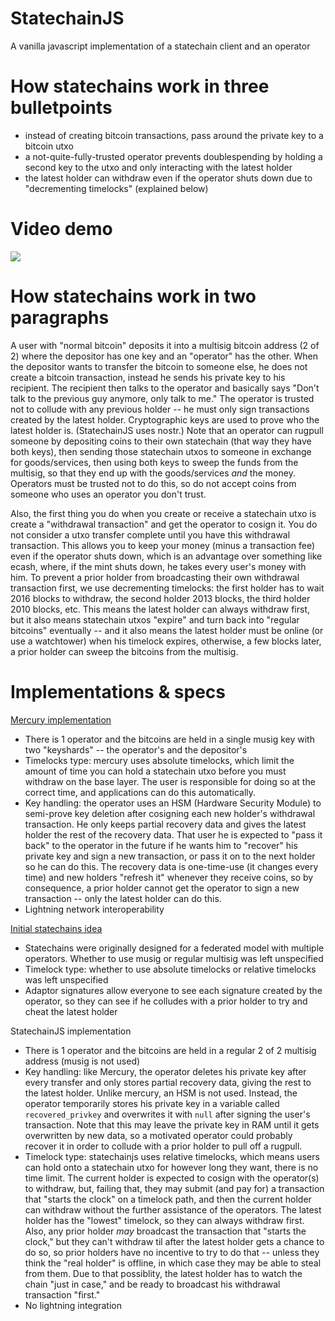 # StatechainJS
A vanilla javascript implementation of a statechain client and an operator

# How statechains work in three bulletpoints

- instead of creating bitcoin transactions, pass around the private key to a bitcoin utxo
- a not-quite-fully-trusted operator prevents doublespending by holding a second key to the utxo and only interacting with the latest holder
- the latest holder can withdraw even if the operator shuts down due to "decrementing timelocks" (explained below)

# Video demo

[![](https://supertestnet.github.io/statechainjs/statechains_pic.jpg)](https://t.co/lTgyAwI38f)

# How statechains work in two paragraphs

A user with "normal bitcoin" deposits it into a multisig bitcoin address (2 of 2) where the depositor has one key and an "operator" has the other. When the depositor wants to transfer the bitcoin to someone else, he does not create a bitcoin transaction, instead he sends his private key to his recipient. The recipient then talks to the operator and basically says "Don't talk to the previous guy anymore, only talk to me." The operator is trusted not to collude with any previous holder -- he must only sign transactions created by the latest holder. Cryptographic keys are used to prove who the latest holder is. (StatechainJS uses nostr.) Note that an operator can rugpull someone by depositing coins to their own statechain (that way they have both keys), then sending those statechain utxos to someone in exchange for goods/services, then using both keys to sweep the funds from the multisig, so that they end up with the goods/services *and* the money. Operators must be trusted not to do this, so do not accept coins from someone who uses an operator you don't trust.

Also, the first thing you do when you create or receive a statechain utxo is create a "withdrawal transaction" and get the operator to cosign it. You do not consider a utxo transfer complete until you have this withdrawal transaction. This allows you to keep your money (minus a transaction fee) even if the operator shuts down, which is an advantage over something like ecash, where, if the mint shuts down, he takes every user's money with him. To prevent a prior holder from broadcasting their own withdrawal transaction first, we use decrementing timelocks: the first holder has to wait 2016 blocks to withdraw, the second holder 2013 blocks, the third holder 2010 blocks, etc. This means the latest holder can always withdraw first, but it also means statechain utxos "expire" and turn back into "regular bitcoins" eventually -- and it also means the latest holder must be online (or use a watchtower) when his timelock expires, otherwise, a few blocks later, a prior holder can sweep the bitcoins from the multisig.

# Implementations & specs

[Mercury implementation](https://docs.mercurylayer.com/)

- There is 1 operator and the bitcoins are held in a single musig key with two "keyshards" -- the operator's and the depositor's
- Timelocks type: mercury uses absolute timelocks, which limit the amount of time you can hold a statechain utxo before you must withdraw on the base layer. The user is responsible for doing so at the correct time, and applications can do this automatically.
- Key handling: the operator uses an HSM (Hardware Security Module) to semi-prove key deletion after cosigning each new holder's withdrawal transaction. He only keeps partial recovery data and gives the latest holder the rest of the recovery data. That user he is expected to "pass it back" to the operator in the future if he wants him to "recover" his private key and sign a new transaction, or pass it on to the next holder so he can do this. The recovery data is one-time-use (it changes every time) and new holders "refresh it" whenever they receive coins, so by consequence, a prior holder cannot get the operator to sign a new transaction -- only the latest holder can do this.
- Lightning network interoperability

[Initial statechains idea](https://medium.com/@RubenSomsen/statechains-non-custodial-off-chain-bitcoin-transfer-1ae4845a4a39)

- Statechains were originally designed for a federated model with multiple operators. Whether to use musig or regular multisig was left unspecified
- Timelock type: whether to use absolute timelocks or relative timelocks was left unspecified
- Adaptor signatures allow everyone to see each signature created by the operator, so they can see if he colludes with a prior holder to try and cheat the latest holder

StatechainJS implementation

- There is 1 operator and the bitcoins are held in a regular 2 of 2 multisig address (musig is not used)
- Key handling: like Mercury, the operator deletes his private key after every transfer and only stores partial recovery data, giving the rest to the latest holder. Unlike mercury, an HSM is not used. Instead, the operator temporarily stores his private key in a variable called `recovered_privkey` and overwrites it with `null` after signing the user's transaction. Note that this may leave the private key in RAM until it gets overwritten by new data, so a motivated operator could probably recover it in order to collude with a prior holder to pull off a rugpull.
- Timelock type: statechainjs uses relative timelocks, which means users can hold onto a statechain utxo for however long they want, there is no time limit. The current holder is expected to cosign with the operator(s) to withdraw, but, failing that, they may submit (and pay for) a transaction that "starts the clock" on a timelock path, and then the current holder can withdraw without the further assistance of the operators. The latest holder has the "lowest" timelock, so they can always withdraw first. Also, any prior holder *may* broadcast the transaction that "starts the clock," but they can't withdraw til after the latest holder gets a chance to do so, so prior holders have no incentive to try to do that -- unless they think the "real holder" is offline, in which case they may be able to steal from them. Due to that possiblity, the latest holder has to watch the chain "just in case," and be ready to broadcast his withdrawal transaction "first."
- No lightning integration

